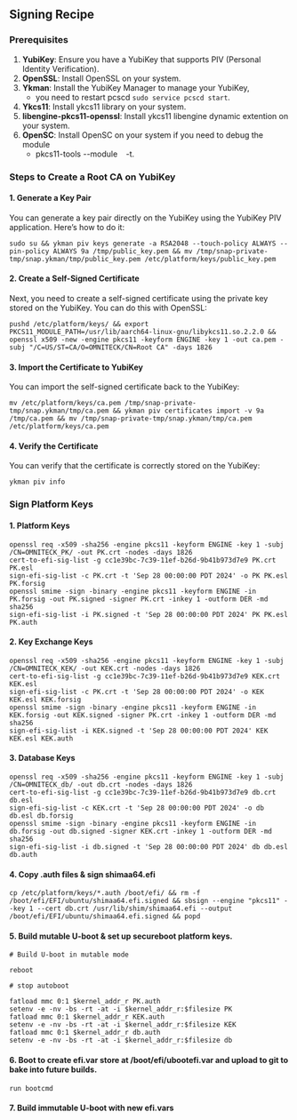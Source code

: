 ## Signing Recipe

### Prerequisites
1. **YubiKey**: Ensure you have a YubiKey that supports PIV (Personal Identity Verification).
2. **OpenSSL**: Install OpenSSL on your system.
3. **Ykman**: Install the YubiKey Manager to manage your YubiKey,
   - you need to restart pcscd `sudo service pcscd start`.
5. **Ykcs11**: Install ykcs11 library on your system.
6. **libengine-pkcs11-openssl**: Install ykcs11 libengine dynamic extention on your system.
7. **OpenSC**: Install OpenSC on your system if you need to debug the module
   - pkcs11-tools --module ` ` -t.

### Steps to Create a Root CA on YubiKey

#### 1. Generate a Key Pair
You can generate a key pair directly on the YubiKey using the YubiKey PIV application. Here’s how to do it:

```
sudo su && ykman piv keys generate -a RSA2048 --touch-policy ALWAYS --pin-policy ALWAYS 9a /tmp/public_key.pem && mv /tmp/snap-private-tmp/snap.ykman/tmp/public_key.pem /etc/platform/keys/public_key.pem
```

#### 2. Create a Self-Signed Certificate
Next, you need to create a self-signed certificate using the private key stored on the YubiKey. You can do this with OpenSSL:

```
pushd /etc/platform/keys/ && export PKCS11_MODULE_PATH=/usr/lib/aarch64-linux-gnu/libykcs11.so.2.2.0 && openssl x509 -new -engine pkcs11 -keyform ENGINE -key 1 -out ca.pem -subj "/C=US/ST=CA/O=OMNITECK/CN=Root CA" -days 1826
```

#### 3. Import the Certificate to YubiKey
You can import the self-signed certificate back to the YubiKey:

```
mv /etc/platform/keys/ca.pem /tmp/snap-private-tmp/snap.ykman/tmp/ca.pem && ykman piv certificates import -v 9a /tmp/ca.pem && mv /tmp/snap-private-tmp/snap.ykman/tmp/ca.pem /etc/platform/keys/ca.pem
```

#### 4. Verify the Certificate
You can verify that the certificate is correctly stored on the YubiKey:

```
ykman piv info
```

### Sign Platform Keys

#### 1. Platform Keys

```
openssl req -x509 -sha256 -engine pkcs11 -keyform ENGINE -key 1 -subj /CN=OMNITECK_PK/ -out PK.crt -nodes -days 1826
cert-to-efi-sig-list -g cc1e39bc-7c39-11ef-b26d-9b41b973d7e9 PK.crt PK.esl
sign-efi-sig-list -c PK.crt -t 'Sep 28 00:00:00 PDT 2024' -o PK PK.esl PK.forsig
openssl smime -sign -binary -engine pkcs11 -keyform ENGINE -in PK.forsig -out PK.signed -signer PK.crt -inkey 1 -outform DER -md sha256
sign-efi-sig-list -i PK.signed -t 'Sep 28 00:00:00 PDT 2024' PK PK.esl PK.auth
```

#### 2. Key Exchange Keys

```
openssl req -x509 -sha256 -engine pkcs11 -keyform ENGINE -key 1 -subj /CN=OMNITECK_KEK/ -out KEK.crt -nodes -days 1826
cert-to-efi-sig-list -g cc1e39bc-7c39-11ef-b26d-9b41b973d7e9 KEK.crt KEK.esl
sign-efi-sig-list -c PK.crt -t 'Sep 28 00:00:00 PDT 2024' -o KEK KEK.esl KEK.forsig
openssl smime -sign -binary -engine pkcs11 -keyform ENGINE -in KEK.forsig -out KEK.signed -signer PK.crt -inkey 1 -outform DER -md sha256
sign-efi-sig-list -i KEK.signed -t 'Sep 28 00:00:00 PDT 2024' KEK KEK.esl KEK.auth
```

#### 3. Database Keys

```
openssl req -x509 -sha256 -engine pkcs11 -keyform ENGINE -key 1 -subj /CN=OMNITECK_db/ -out db.crt -nodes -days 1826
cert-to-efi-sig-list -g cc1e39bc-7c39-11ef-b26d-9b41b973d7e9 db.crt db.esl
sign-efi-sig-list -c KEK.crt -t 'Sep 28 00:00:00 PDT 2024' -o db db.esl db.forsig
openssl smime -sign -binary -engine pkcs11 -keyform ENGINE -in db.forsig -out db.signed -signer KEK.crt -inkey 1 -outform DER -md sha256
sign-efi-sig-list -i db.signed -t 'Sep 28 00:00:00 PDT 2024' db db.esl db.auth
```

#### 4. Copy .auth files & sign shimaa64.efi

```
cp /etc/platform/keys/*.auth /boot/efi/ && rm -f /boot/efi/EFI/ubuntu/shimaa64.efi.signed && sbsign --engine "pkcs11" --key 1 --cert db.crt /usr/lib/shim/shimaa64.efi --output /boot/efi/EFI/ubuntu/shimaa64.efi.signed && popd
```

#### 5. Build mutable U-boot & set up secureboot platform keys.

```
# Build U-boot in mutable mode

reboot

# stop autoboot

fatload mmc 0:1 $kernel_addr_r PK.auth
setenv -e -nv -bs -rt -at -i $kernel_addr_r:$filesize PK
fatload mmc 0:1 $kernel_addr_r KEK.auth
setenv -e -nv -bs -rt -at -i $kernel_addr_r:$filesize KEK
fatload mmc 0:1 $kernel_addr_r db.auth
setenv -e -nv -bs -rt -at -i $kernel_addr_r:$filesize db
```

#### 6. Boot to create efi.var store at /boot/efi/ubootefi.var and upload to git to bake into future builds.

```
run bootcmd
```

#### 7. Build immutable U-boot with new efi.vars

